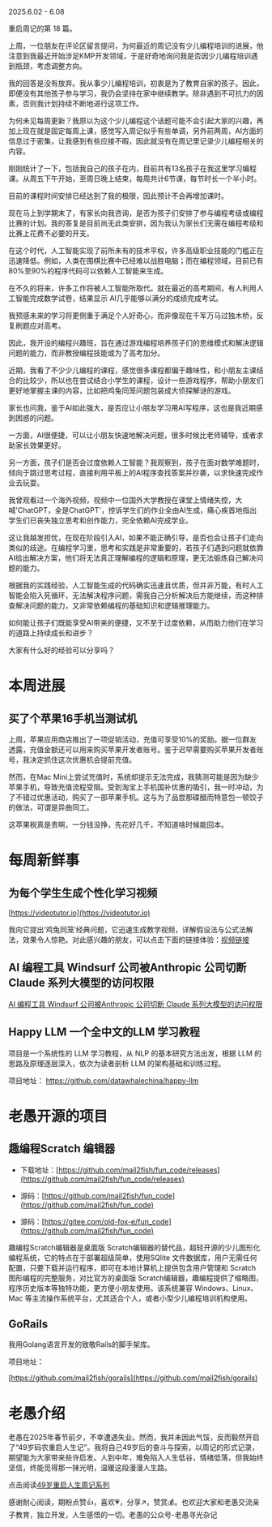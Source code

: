 2025.6.02 - 6.08

重启周记的第 18 篇。

上周，一位朋友在评论区留言提问，为何最近的周记没有少儿编程培训的进展，他注意到我最近开始涉足KMP开发领域，于是好奇地询问我是否因少儿编程培训遇到瓶颈，考虑调整方向。

我的回答是没有放弃。我从事少儿编程培训，初衷是为了教育自家的孩子。因此，即便没有其他孩子参与学习，我仍会坚持在家中继续教学。除非遇到不可抗力的因素，否则我计划持续不断地进行这项工作。

为何未见每周更新？我原以为这个少儿编程这个话题可能不会引起大家的兴趣，再加上现在就是固定每周上课，感觉写入周记似乎有些单调，另外前两周，AI方面的信息过于密集，让我感到有些应接不暇，因此就没有在周记里记录少儿编程相关的内容。

刚刚统计了一下，包括我自己的孩子在内，目前共有13名孩子在我这里学习编程课。从周五下午开始，至周日晚上结束，每周共计6节课，每节时长一个半小时。

目前的课程时间安排已经达到了我的极限，因此预计不会再增加课时。

现在马上到学期末了，有家长向我咨询，是否为孩子们安排了参与编程考级或编程比赛的计划。我的答复是目前尚无此类安排，因为我认为家长们无需在编程考级和比赛上花费不必要的开支。

在这个时代，人工智能实现了前所未有的技术平权，许多高级职业技能的门槛正在迅速降低。例如，人类在围棋比赛中已经难以战胜电脑；而在编程领域，目前已有80%至90%的程序代码可以依赖人工智能来生成。

在不久的将来，许多工作将被人工智能所取代。就在最近的高考期间，有人利用人工智能完成数学试卷，结果显示 AI几乎能够以满分的成绩完成考试。

我预感未来的学习将更侧重于满足个人好奇心，而非像现在千军万马过独木桥，反复刷题应对高考。

因此，我开设的编程兴趣班，旨在通过游戏编程培养孩子们的思维模式和解决逻辑问题的能力，而非教授编程技能或为了高考加分。

近期，我看了不少少儿编程的课程，感觉很多课程都偏于趣味性，和小朋友主课结合的比较少，所以也在尝试结合小学生的课程，设计一些游戏程序，帮助小朋友们更好地掌握主课的内容，比如把鸡兔同笼问题包装成大侦探解谜的游戏。

家长也问我，鉴于AI如此强大，是否应让小朋友学习用AI写程序，这也是我近期感到困惑的问题。

一方面，AI很便捷，可以让小朋友快速地解决问题，很多时候比老师辅导，或者求助家长效果更好。

另一方面，孩子们是否会过度依赖人工智能？我观察到，孩子在面对数学难题时，倾向于跳过思考过程，直接利用平板上的AI程序查找答案并抄袭，以求快速完成作业去玩耍。

我曾观看过一个海外视频，视频中一位国外大学教授在课堂上情绪失控，大喊'ChatGPT，全是ChatGPT'，控诉学生们的作业全由AI生成，痛心疾首地指出学生们已丧失独立思考和创作能力，完全依赖AI完成学业。

这让我越发担忧，在现在阶段引入AI，如果不能正确引导，是否也会让孩子们走向类似的歧途。在编程学习里，思考和实践是非常重要的，若孩子们遇到问题就依靠AI给出解决方案，他们将无法真正理解编程的逻辑和原理，更无法锻炼自己解决问题的能力。

根据我的实践经验，人工智能生成的代码确实迅速且优质，但并非万能，有时人工智能会陷入死循环，无法解决程序问题，需我自己分析解决后方能继续，而这种排查解决问题的能力，又非常依赖编程的基础知识和逻辑推理能力。

如何能让孩子们既能享受AI带来的便捷，又不至于过度依赖，从而助力他们在学习的道路上持续成长和进步？

大家有什么好的经验可以分享吗？


# 本周进展

## 买了个苹果16手机当测试机

上周，苹果应用商店推出了一项促销活动，充值可享受10%的奖励。据一位群友透露，充值金额还可以用来购买苹果开发者账号。鉴于迟早需要购买苹果开发者账号，我决定抓住这次优惠机会提前充值。

然而，在Mac Mini上尝试充值时，系统却提示无法完成，我猜测可能是因为缺少苹果手机，导致充值流程受阻。受到淘宝上手机国补优惠的吸引，我一时冲动，为了不错过优惠活动，购买了一部苹果手机。这与为了品尝那碟醋而特意包一顿饺子的做法，可谓是异曲同工。

这苹果税真是贵啊，一分钱没挣，先花好几千，不知道啥时候能回本。


# 每周新鲜事

##  为每个学生生成个性化学习视频

[https://videotutor.io](https://videotutor.io)

我向它提出‘鸡兔同笼’经典问题，它迅速生成教学视频，详解假设法与公式法解法，效果令人惊艳。对此感兴趣的朋友，可以点击下面的链接体验：[视频链接](https://videotutor.io/video-detail/519874231227756544)



##  AI 编程工具 Windsurf 公司被Anthropic 公司切断 Claude 系列大模型的访问权限

[AI 编程工具 Windsurf 公司被Anthropic 公司切断 Claude 系列大模型的访问权限](https://mp.weixin.qq.com/s/6zs9KCCbFxYry0iQoikqmw)

## Happy LLM 一个全中文的LLM 学习教程

项目是一个系统性的 LLM 学习教程，从 NLP 的基本研究方法出发，根据 LLM 的思路及原理逐层深入，依次为读者剖析 LLM 的架构基础和训练过程。

项目地址：
https://github.com/datawhalechina/happy-llm

# 老愚开源的项目

## 趣编程Scratch 编辑器

* 下载地址：[https://github.com/mail2fish/fun_code/releases](https://github.com/mail2fish/fun_code/releases)

* 源码：[https://github.com/mail2fish/fun_code](https://github.com/mail2fish/fun_code)

* 源码：[https://gitee.com/old-fox-e/fun_code](https://github.com/mail2fish/fun_code)

趣编程Scratch编辑器是桌面版 Scratch编辑器的替代品，超轻开源的少儿图形化编程系统，它的特点在于部署超级简单，使用SQlite 文件数据库，用户无需任何配置，只要下载并运行程序，即可在本地计算机上提供包含用户管理和 Scratch 图形编程的完整服务，对比官方的桌面版  Scratch编辑器，趣编程提供了缩略图，程序历史版本等独特功能，更方便小朋友使用。该系统兼容 Windows、Linux、Mac 等主流操作系统平台，尤其适合个人，或者小型少儿编程培训机构使用。

## GoRails

我用Golang语言开发的致敬Rails的脚手架库。

项目地址：

[https://github.com/mail2fish/gorails](https://github.com/mail2fish/gorails)


# 老愚介绍

老愚在2025年春节前夕，不幸遭遇失业。然而，我并未因此气馁，反而毅然开启了“49岁码农重启人生记”。我将自己49岁后的奋斗与探索，以周记的形式记录，期望能为大家带来些许启发。人到中年，难免陷入人生低谷，情绪低落，但我始终坚信，终能觅得那一抹光明，温暖这段漫漫人生路。

点击阅读[49岁重启人生周记系列](https://mp.weixin.qq.com/mp/appmsgalbum?__biz=MzkzNzE4ODIzMw==&action=getalbum&album_id=3894068952774688775#wechat_redirect)

感谢耐心阅读，期盼点赞👍，喜欢💗，分享↗️，赞赏💰。也欢迎大家和老愚交流亲子教育，独立开发，人生感悟的一切。老愚的公众号-老愚寻光杂记

